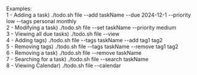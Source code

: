 Examples:
<br>  1 - Adding a task)         ./todo.sh file --add taskName --due 2024-12-1 --priority low --tags personal monthly
<br>  2 - Modifying a task)      ./todo.sh file --set taskName --priority medium
<br>  3 - Viewing all due tasks) ./todo.sh file --view
<br>  4 - Adding tags)           ./todo.sh file --tags taskName --add tag1 tag2
<br>  5 - Removing tags)         ./todo.sh file --tags taskName --remove tag1 tag2
<br>  6 - Removing a task)       ./todo.sh file --remove taskName
<br>  7 - Searching for a task)  ./todo.sh file --search taskName
<br>  8 - Viewing Calendar)      ./todo.sh file --calendar 

